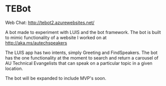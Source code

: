 # TEBot
Web Chat: http://tebot2.azurewebsites.net/

A bot made to experiment with LUIS and the bot framework. The bot is built to mimic functionality of a website I worked on at http://aka.ms/autechspeakers

The LUIS app has two intents, simply Greeting and FindSpeakers. The bot has the one functionality at the moment to search and return a carousel of AU Technical Evangelists that can speak on a particular topic in a given location.

The bot will be expanded to include MVP's soon.

